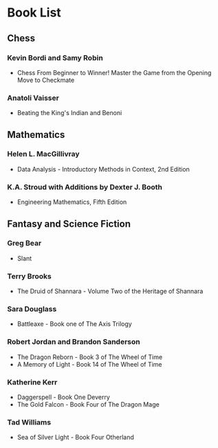 # Book List

## Chess

### Kevin Bordi and Samy Robin

- Chess From Beginner to Winner! Master the Game from the Opening Move to Checkmate

### Anatoli Vaisser

- Beating the King's Indian and Benoni

## Mathematics

### Helen L. MacGillivray

- Data Analysis - Introductory Methods in Context, 2nd Edition

### K.A. Stroud with Additions by Dexter J. Booth

- Engineering Mathematics, Fifth Edition

## Fantasy and Science Fiction

### Greg Bear

- Slant

### Terry Brooks

- The Druid of Shannara - Volume Two of the Heritage of Shannara

### Sara Douglass

- Battleaxe - Book one of The Axis Trilogy

### Robert Jordan and Brandon Sanderson

- The Dragon Reborn - Book 3 of The Wheel of Time
- A Memory of Light - Book 14 of The Wheel of Time

### Katherine Kerr

- Daggerspell - Book One Deverry
- The Gold Falcon - Book Four of The Dragon Mage

### Tad Williams

- Sea of Silver Light - Book Four Otherland

